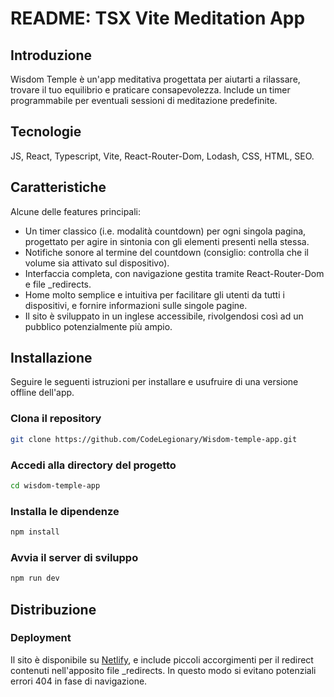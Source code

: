 # README: TSX Vite Meditation App

## Introduzione

Wisdom Temple è un'app meditativa progettata per aiutarti a rilassare, trovare il tuo equilibrio e praticare consapevolezza. Include un timer programmabile per eventuali sessioni di meditazione predefinite.

## Tecnologie

JS, React, Typescript, Vite, React-Router-Dom, Lodash, CSS, HTML, SEO.

## Caratteristiche

Alcune delle features principali:

- Un timer classico (i.e. modalità countdown) per ogni singola pagina, progettato per agire in sintonia con gli elementi presenti nella stessa.
- Notifiche sonore al termine del countdown (consiglio: controlla che il volume sia attivato sul dispositivo).
- Interfaccia completa, con navigazione gestita tramite React-Router-Dom e file _redirects.
- Home molto semplice e intuitiva per facilitare gli utenti da tutti i dispositivi, e fornire informazioni sulle singole pagine.
- Il sito è sviluppato in un inglese accessibile, rivolgendosi così ad un pubblico potenzialmente più ampio.

## Installazione

Seguire le seguenti istruzioni per installare e usufruire di una versione offline dell'app.

### Clona il repository
```sh
git clone https://github.com/CodeLegionary/Wisdom-temple-app.git
```

### Accedi alla directory del progetto
```sh
cd wisdom-temple-app
```

### Installa le dipendenze
```sh
npm install
```

### Avvia il server di sviluppo
```sh
npm run dev
```

## Distribuzione

### Deployment
Il sito è disponibile su [Netlify](https://wisdom-temple.netlify.app/), e include piccoli accorgimenti per il redirect contenuti nell'apposito file _redirects. In questo modo si evitano potenziali errori 404 in fase di navigazione.